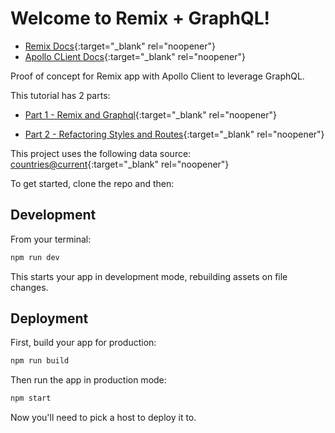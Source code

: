 # Welcome to Remix + GraphQL!

- [Remix Docs](https://remix.run/docs){:target="_blank" rel="noopener"}
- [Apollo CLient Docs](https://www.apollographql.com/docs){:target="_blank" rel="noopener"}

Proof of concept for Remix app with Apollo Client to leverage GraphQL.

This tutorial has 2 parts:

- [Part 1 - Remix and Graphql](https://docs.google.com/document/d/1TEulxj7MldSw10dd-8RJX3cg0muIDbRMfDWlghqpGuA){:target="_blank" rel="noopener"}

- [Part 2 - Refactoring Styles and Routes](https://docs.google.com/document/d/1RZ0wHD82IeRwif6_HzewXNKzAV-7gQ9nzmukYSxxslc){:target="_blank" rel="noopener"}

This project uses the following data source: 
[countries@current](https://studio.apollographql.com/public/countries/home){:target="_blank" rel="noopener"}

To get started, clone the repo and then:

## Development

From your terminal:

```sh
npm run dev
```

This starts your app in development mode, rebuilding assets on file changes.

## Deployment

First, build your app for production:

```sh
npm run build
```

Then run the app in production mode:

```sh
npm start
```

Now you'll need to pick a host to deploy it to.

